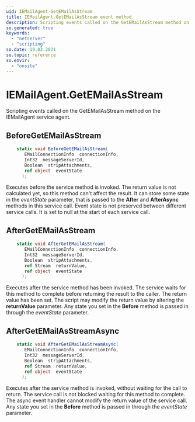 ```yaml
---
uid: IEMailAgent-GetEMailAsStream
title: IEMailAgent.GetEMailAsStream event method
description: Scripting events called on the GetEMailAsStream method on the IEMailAgent service agent.
so.generated: true
keywords:
  - "netserver"
  - "scripting"
so.date: 19.03.2021
so.topic: reference
so.envir:
  - "onsite"
---
```

# IEMailAgent.GetEMailAsStream

Scripting events called on the <see cref='M:SuperOffice.CRM.Services.IEMailAgent.GetEMailAsStream'>GetEMailAsStream</see> method on the <see cref='IEMailAgent'>IEMailAgent</see>  service agent.

## BeforeGetEMailAsStream
```cs
    static void BeforeGetEMailAsStream(
       EMailConnectionInfo  connectionInfo,
       Int32  messageServerId,
       Boolean  stripAttachments,
       ref object  eventState
      );
```
Executes before the service method is invoked.
The return value is not calculated yet, so this method can't affect the result.
It can store some state in the *eventState* parameter, that is passed to the **After** and **AfterAsync** methods in this service call.
Event state is not preserved between different service calls. It is set to null at the start of each service call.
## AfterGetEMailAsStream
```cs
    static void AfterGetEMailAsStream(
       EMailConnectionInfo  connectionInfo,
       Int32  messageServerId,
       Boolean  stripAttachments,
       ref Stream  returnValue,
       ref object  eventState
      );
```
Executes after the service method has been invoked. The service waits for this method to complete before returning the result to the caller.
The return value has been set. The script may modify the return value by altering the **returnValue** parameter.
Any state you set in the **Before** method is passed in through the *eventState* parameter.
## AfterGetEMailAsStreamAsync
```cs
    static void AfterGetEMailAsStreamAsync(
       EMailConnectionInfo  connectionInfo,
       Int32  messageServerId,
       Boolean  stripAttachments,
       ref Stream  returnValue,
       ref object  eventState
      );
```
Executes after the service method is invoked, without waiting for the call to return.
The service call is not blocked waiting for this method to complete.
The async event handler cannot modify the return value of the service call.
Any state you set in the **Before** method is passed in through the *eventState* parameter.


